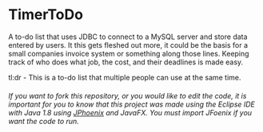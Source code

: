 # TimerToDo
A to-do list that uses JDBC to connect to a MySQL server and store data entered by users. It this gets fleshed out more, it could be the basis for a small companies invoice system or something along those lines. Keeping track of who does what job, the cost, and their deadlines is made easy. 

tl:dr - This is a to-do list that multiple people can use at the same time.


###### If you want to fork this repository, or you would like to edit the code, it is important for you to know that this project was made using the Eclipse IDE with Java 1.8 using [JPhoenix](https://github.com/jfoenixadmin/JFoenix) and JavaFX. You must import JFoenix if you want the code to run.
